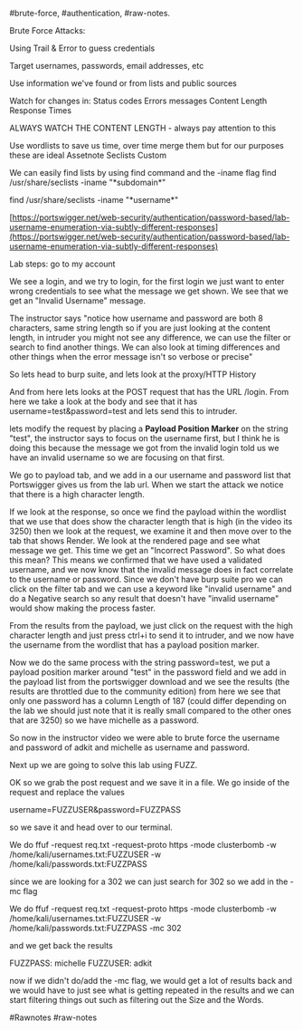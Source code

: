 #brute-force, #authentication, #raw-notes.

Brute Force Attacks:

Using Trail & Error to guess credentials

Target usernames, passwords, email addresses, etc

Use information we've found or from lists and public sources

Watch for changes in:
Status codes
Errors messages
Content Length
Response Times

ALWAYS WATCH THE CONTENT LENGTH - always pay attention to this

Use wordlists to save us time, over time merge them but for our purposes these are ideal
Assetnote
Seclists
Custom

We can easily find lists by using find command and the -iname flag
find /usr/share/seclists -iname "\*subdomain\*"

find /usr/share/seclists -iname "\*username\*"


[https://portswigger.net/web-security/authentication/password-based/lab-username-enumeration-via-subtly-different-responses](https://portswigger.net/web-security/authentication/password-based/lab-username-enumeration-via-subtly-different-responses)


Lab steps:
go to my account

We see a login, and we try to login, for the first login we just want to enter wrong credentials to see what the message we get shown. We see that we get an "Invalid Username" message.

The instructor says "notice how username and password are both 8 characters, same string length so if you are just looking at the content length, in intruder you might not see any difference, we can use the filter or search to find another things. We can also look at timing differences and other things when the error message isn't so verbose or precise"


So lets head to burp suite, and lets look at the proxy/HTTP History

And from here lets looks at the POST request that has the URL /login. From here we take a look at the body and see that it has username=test&password=test and lets send this to intruder.

lets modify the request by placing a **Payload Position Marker** on the string "test",  the instructor says to focus on the username first, but I think he is doing this because the message we got from the invalid login told us we have an invalid username so we are focusing on that first.

We go to payload tab, and we add in a our username and password list that Portswigger gives us from the lab url. When we start the attack we notice that there is a high character length. 

If we look at the response, so once we find the payload within the wordlist that we use that does show the character length that is high (in the video its 3250) then we look at the request, we examine it and then move over to the tab that shows Render. We look at the rendered page and see what message we get. This time we get an "Incorrect Password". So what does this mean? This means we confirmed that we have used a validated username, and we now know that the invalid message does in fact correlate to the username or password. Since we don't have burp suite pro we can click on the filter tab and we can use a keyword like "invalid username" and do a Negative search so any result that doesn't have "invalid username" would show making the process faster.

From the results from the payload, we just click on the request with the high character length and just press ctrl+i to send it to intruder, and we now have the username from the wordlist that has a payload position marker.

Now we do the same process with the string password=test, we put a payload position marker around "test" in the password field and we add in the payload list from the portswigger download and we see the results (the results are throttled due to the community edition) from here we see that only one password has a column Length of 187 (could differ depending on the lab we should just note that it is really small compared to the other ones that are 3250) so we have michelle as a password.

So now in the instructor video we were able to brute force the username and password of adkit and michelle as username and password.

Next up we are going to solve this lab using FUZZ. 

OK so we grab the post request and we save it in a file. We go inside of the request and replace the values 

username=FUZZUSER&password=FUZZPASS

so we save it and head over to our terminal.

We do ffuf -request req.txt -request-proto https -mode clusterbomb -w /home/kali/usernames.txt:FUZZUSER -w /home/kali/passwords.txt:FUZZPASS 

since we are looking for a 302 we can just search for 302 so we add in the -mc flag

We do ffuf -request req.txt -request-proto https -mode clusterbomb -w /home/kali/usernames.txt:FUZZUSER -w /home/kali/passwords.txt:FUZZPASS -mc 302

and we get back the results

FUZZPASS: michelle
FUZZUSER: adkit


now if we didn't do/add the -mc flag, we would get a lot of results back and we would have to just see what is getting repeated in the results and we can start filtering things out such as filtering out the Size and the Words. 

#Rawnotes #raw-notes 